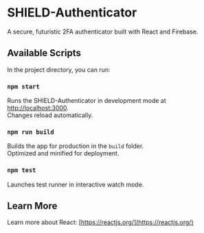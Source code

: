 # SHIELD-Authenticator

A secure, futuristic 2FA authenticator built with React and Firebase.

## Available Scripts

In the project directory, you can run:

### `npm start`

Runs the SHIELD-Authenticator in development mode at [http://localhost:3000](http://localhost:3000).  
Changes reload automatically.

### `npm run build`

Builds the app for production in the `build` folder.  
Optimized and minified for deployment.

### `npm test`

Launches test runner in interactive watch mode.

## Learn More

Learn more about React: [https://reactjs.org/](https://reactjs.org/)
